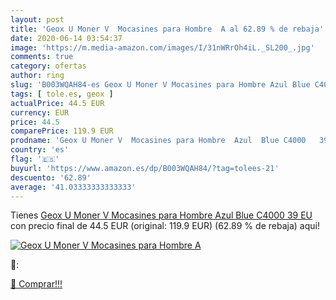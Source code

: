 ```yaml
---
layout: post
title: 'Geox U Moner V  Mocasines para Hombre  A al 62.89 % de rebaja'
date: 2020-06-14 03:54:37
image: 'https://m.media-amazon.com/images/I/31nWRrOh4iL._SL200_.jpg'
comments: true
category: ofertas
author: ring
slug: 'B003WQAH84-es Geox U Moner V Mocasines para Hombre Azul Blue C4000 39 EU'
tags: [ tole.es, geox ]
actualPrice: 44.5 EUR
currency: EUR
price: 44.5
comparePrice: 119.9 EUR
prodname: 'Geox U Moner V  Mocasines para Hombre  Azul  Blue C4000   39 EU'
country: 'es'
flag: '🇪🇸'
buyurl: 'https://www.amazon.es/dp/B003WQAH84/?tag=tolees-21'
descuento: '62.89'
average: '41.03333333333333'
---
```


Tienes [Geox U Moner V  Mocasines para Hombre  Azul  Blue C4000   39 EU](https://www.amazon.es/dp/B003WQAH84/?tag=tolees-21) con precio final de  44.5 EUR (original: 119.9 EUR) (62.89 %  de rebaja) aqui!

[![Geox U Moner V  Mocasines para Hombre  A](https://m.media-amazon.com/images/I/31nWRrOh4iL._SL200_.jpg)](https://www.amazon.es/dp/B003WQAH84/?tag=tolees-21)

🔎:


[🛒 Comprar!!!](https://www.amazon.es/dp/B003WQAH84/?tag=tolees-21)
